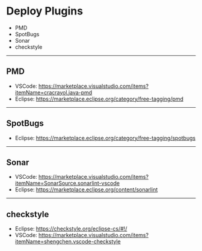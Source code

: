 # Deploy Plugins

- PMD
- SpotBugs
- Sonar
- checkstyle

---

## PMD

- VSCode: https://marketplace.visualstudio.com/items?itemName=cracrayol.java-pmd
- Eclipse: https://marketplace.eclipse.org/category/free-tagging/pmd

---

## SpotBugs

- Eclipse: https://marketplace.eclipse.org/category/free-tagging/spotbugs

---

## Sonar

- VSCode: https://marketplace.visualstudio.com/items?itemName=SonarSource.sonarlint-vscode
- Eclipse: https://marketplace.eclipse.org/content/sonarlint

---

## checkstyle

- Eclipse: https://checkstyle.org/eclipse-cs/#!/
- VSCode: https://marketplace.visualstudio.com/items?itemName=shengchen.vscode-checkstyle
